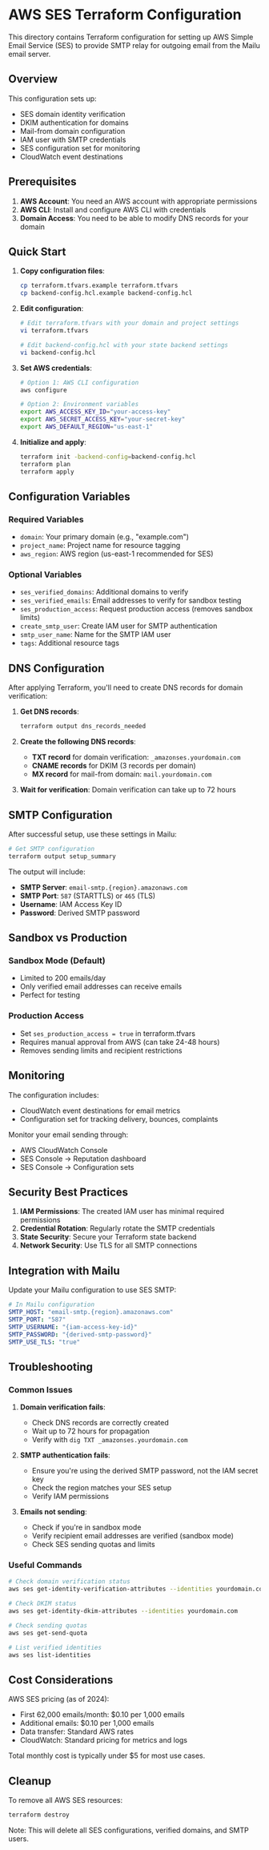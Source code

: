 # AWS SES Terraform Configuration

This directory contains Terraform configuration for setting up AWS Simple Email Service (SES) to provide SMTP relay for outgoing email from the Mailu email server.

## Overview

This configuration sets up:
- SES domain identity verification
- DKIM authentication for domains
- Mail-from domain configuration
- IAM user with SMTP credentials
- SES configuration set for monitoring
- CloudWatch event destinations

## Prerequisites

1. **AWS Account**: You need an AWS account with appropriate permissions
2. **AWS CLI**: Install and configure AWS CLI with credentials
3. **Domain Access**: You need to be able to modify DNS records for your domain

## Quick Start

1. **Copy configuration files**:
   ```bash
   cp terraform.tfvars.example terraform.tfvars
   cp backend-config.hcl.example backend-config.hcl
   ```

2. **Edit configuration**:
   ```bash
   # Edit terraform.tfvars with your domain and project settings
   vi terraform.tfvars
   
   # Edit backend-config.hcl with your state backend settings
   vi backend-config.hcl
   ```

3. **Set AWS credentials**:
   ```bash
   # Option 1: AWS CLI configuration
   aws configure
   
   # Option 2: Environment variables
   export AWS_ACCESS_KEY_ID="your-access-key"
   export AWS_SECRET_ACCESS_KEY="your-secret-key"
   export AWS_DEFAULT_REGION="us-east-1"
   ```

4. **Initialize and apply**:
   ```bash
   terraform init -backend-config=backend-config.hcl
   terraform plan
   terraform apply
   ```

## Configuration Variables

### Required Variables

- `domain`: Your primary domain (e.g., "example.com")
- `project_name`: Project name for resource tagging
- `aws_region`: AWS region (us-east-1 recommended for SES)

### Optional Variables

- `ses_verified_domains`: Additional domains to verify
- `ses_verified_emails`: Email addresses to verify for sandbox testing
- `ses_production_access`: Request production access (removes sandbox limits)
- `create_smtp_user`: Create IAM user for SMTP authentication
- `smtp_user_name`: Name for the SMTP IAM user
- `tags`: Additional resource tags

## DNS Configuration

After applying Terraform, you'll need to create DNS records for domain verification:

1. **Get DNS records**:
   ```bash
   terraform output dns_records_needed
   ```

2. **Create the following DNS records**:
   - **TXT record** for domain verification: `_amazonses.yourdomain.com`
   - **CNAME records** for DKIM (3 records per domain)
   - **MX record** for mail-from domain: `mail.yourdomain.com`

3. **Wait for verification**: Domain verification can take up to 72 hours

## SMTP Configuration

After successful setup, use these settings in Mailu:

```bash
# Get SMTP configuration
terraform output setup_summary
```

The output will include:
- **SMTP Server**: `email-smtp.{region}.amazonaws.com`
- **SMTP Port**: `587` (STARTTLS) or `465` (TLS)
- **Username**: IAM Access Key ID
- **Password**: Derived SMTP password

## Sandbox vs Production

### Sandbox Mode (Default)
- Limited to 200 emails/day
- Only verified email addresses can receive emails
- Perfect for testing

### Production Access
- Set `ses_production_access = true` in terraform.tfvars
- Requires manual approval from AWS (can take 24-48 hours)
- Removes sending limits and recipient restrictions

## Monitoring

The configuration includes:
- CloudWatch event destinations for email metrics
- Configuration set for tracking delivery, bounces, complaints

Monitor your email sending through:
- AWS CloudWatch Console
- SES Console → Reputation dashboard
- SES Console → Configuration sets

## Security Best Practices

1. **IAM Permissions**: The created IAM user has minimal required permissions
2. **Credential Rotation**: Regularly rotate the SMTP credentials
3. **State Security**: Secure your Terraform state backend
4. **Network Security**: Use TLS for all SMTP connections

## Integration with Mailu

Update your Mailu configuration to use SES SMTP:

```yaml
# In Mailu configuration
SMTP_HOST: "email-smtp.{region}.amazonaws.com"
SMTP_PORT: "587"
SMTP_USERNAME: "{iam-access-key-id}"
SMTP_PASSWORD: "{derived-smtp-password}"
SMTP_USE_TLS: "true"
```

## Troubleshooting

### Common Issues

1. **Domain verification fails**:
   - Check DNS records are correctly created
   - Wait up to 72 hours for propagation
   - Verify with `dig TXT _amazonses.yourdomain.com`

2. **SMTP authentication fails**:
   - Ensure you're using the derived SMTP password, not the IAM secret key
   - Check the region matches your SES setup
   - Verify IAM permissions

3. **Emails not sending**:
   - Check if you're in sandbox mode
   - Verify recipient email addresses are verified (sandbox mode)
   - Check SES sending quotas and limits

### Useful Commands

```bash
# Check domain verification status
aws ses get-identity-verification-attributes --identities yourdomain.com

# Check DKIM status
aws ses get-identity-dkim-attributes --identities yourdomain.com

# Check sending quotas
aws ses get-send-quota

# List verified identities
aws ses list-identities
```

## Cost Considerations

AWS SES pricing (as of 2024):
- First 62,000 emails/month: $0.10 per 1,000 emails
- Additional emails: $0.10 per 1,000 emails
- Data transfer: Standard AWS rates
- CloudWatch: Standard pricing for metrics and logs

Total monthly cost is typically under $5 for most use cases.

## Cleanup

To remove all AWS SES resources:

```bash
terraform destroy
```

Note: This will delete all SES configurations, verified domains, and SMTP users.